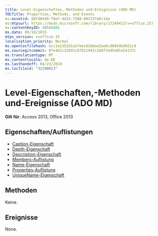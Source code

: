 ```yaml
---
title: Level-Eigenschaften,-Methoden und-Ereignisse (ADO MD)
TOCTitle: Properties, Methods, and Events
ms:assetid: 68fd04d9-f0e7-4425-7388-802337a6c1da
ms:mtpsurl: https://msdn.microsoft.com/library/JJ249413(v=office.15)
ms:contentKeyID: 48545401
ms.date: 09/18/2015
mtps_version: v=office.15
localization_priority: Normal
ms.openlocfilehash: ecc1a1352d1a1feec616daa3ae6cd8054bd651c9
ms.sourcegitcommit: 8fe462c32b91c87911942c188f3445e85a54137c
ms.translationtype: MT
ms.contentlocale: de-DE
ms.lasthandoff: 04/23/2019
ms.locfileid: "32290013"
---
```

# <a name="level-properties-methods-and-events-ado-md"></a>Level-Eigenschaften,-Methoden und-Ereignisse (ADO MD)

**Gilt für**: Access 2013, Office 2013

## <a name="propertiescollections"></a>Eigenschaften/Auflistungen

- [Caption-Eigenschaft](caption-property-ado-md.md)
- [Depth-Eigenschaft](depth-property-ado-md.md)
- [Description-Eigenschaft](description-property-ado-md.md)
- [Members-Auflistung](members-collection-ado-md.md)
- [Name-Eigenschaft](name-property-ado-md.md)
- [Properties-Auflistung](properties-collection-ado.md)
- [UniqueName-Eigenschaft ](uniquename-property-ado-md.md)

## <a name="methods"></a>Methoden

Keine.

## <a name="events"></a>Ereignisse

None.

